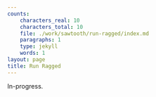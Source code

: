 ```yaml
---
counts:
    characters_real: 10
    characters_total: 10
    file: ./work/sawtooth/run-ragged/index.md
    paragraphs: 1
    type: jekyll
    words: 1
layout: page
title: Run Ragged
---
```


In-progress.
